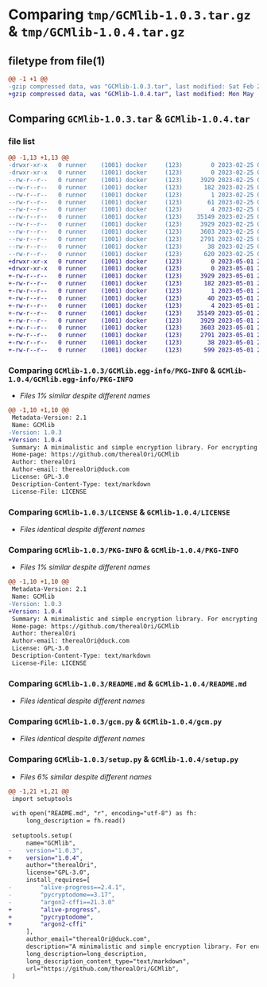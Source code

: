 # Comparing `tmp/GCMlib-1.0.3.tar.gz` & `tmp/GCMlib-1.0.4.tar.gz`

## filetype from file(1)

```diff
@@ -1 +1 @@
-gzip compressed data, was "GCMlib-1.0.3.tar", last modified: Sat Feb 25 01:19:22 2023, max compression
+gzip compressed data, was "GCMlib-1.0.4.tar", last modified: Mon May  1 20:15:52 2023, max compression
```

## Comparing `GCMlib-1.0.3.tar` & `GCMlib-1.0.4.tar`

### file list

```diff
@@ -1,13 +1,13 @@
-drwxr-xr-x   0 runner    (1001) docker     (123)        0 2023-02-25 01:19:22.151542 GCMlib-1.0.3/
-drwxr-xr-x   0 runner    (1001) docker     (123)        0 2023-02-25 01:19:22.151542 GCMlib-1.0.3/GCMlib.egg-info/
--rw-r--r--   0 runner    (1001) docker     (123)     3929 2023-02-25 01:19:22.000000 GCMlib-1.0.3/GCMlib.egg-info/PKG-INFO
--rw-r--r--   0 runner    (1001) docker     (123)      182 2023-02-25 01:19:22.000000 GCMlib-1.0.3/GCMlib.egg-info/SOURCES.txt
--rw-r--r--   0 runner    (1001) docker     (123)        1 2023-02-25 01:19:22.000000 GCMlib-1.0.3/GCMlib.egg-info/dependency_links.txt
--rw-r--r--   0 runner    (1001) docker     (123)       61 2023-02-25 01:19:22.000000 GCMlib-1.0.3/GCMlib.egg-info/requires.txt
--rw-r--r--   0 runner    (1001) docker     (123)        4 2023-02-25 01:19:22.000000 GCMlib-1.0.3/GCMlib.egg-info/top_level.txt
--rw-r--r--   0 runner    (1001) docker     (123)    35149 2023-02-25 01:19:12.000000 GCMlib-1.0.3/LICENSE
--rw-r--r--   0 runner    (1001) docker     (123)     3929 2023-02-25 01:19:22.151542 GCMlib-1.0.3/PKG-INFO
--rw-r--r--   0 runner    (1001) docker     (123)     3603 2023-02-25 01:19:12.000000 GCMlib-1.0.3/README.md
--rw-r--r--   0 runner    (1001) docker     (123)     2791 2023-02-25 01:19:12.000000 GCMlib-1.0.3/gcm.py
--rw-r--r--   0 runner    (1001) docker     (123)       38 2023-02-25 01:19:22.151542 GCMlib-1.0.3/setup.cfg
--rw-r--r--   0 runner    (1001) docker     (123)      620 2023-02-25 01:19:12.000000 GCMlib-1.0.3/setup.py
+drwxr-xr-x   0 runner    (1001) docker     (123)        0 2023-05-01 20:15:52.091858 GCMlib-1.0.4/
+drwxr-xr-x   0 runner    (1001) docker     (123)        0 2023-05-01 20:15:52.091858 GCMlib-1.0.4/GCMlib.egg-info/
+-rw-r--r--   0 runner    (1001) docker     (123)     3929 2023-05-01 20:15:52.000000 GCMlib-1.0.4/GCMlib.egg-info/PKG-INFO
+-rw-r--r--   0 runner    (1001) docker     (123)      182 2023-05-01 20:15:52.000000 GCMlib-1.0.4/GCMlib.egg-info/SOURCES.txt
+-rw-r--r--   0 runner    (1001) docker     (123)        1 2023-05-01 20:15:52.000000 GCMlib-1.0.4/GCMlib.egg-info/dependency_links.txt
+-rw-r--r--   0 runner    (1001) docker     (123)       40 2023-05-01 20:15:52.000000 GCMlib-1.0.4/GCMlib.egg-info/requires.txt
+-rw-r--r--   0 runner    (1001) docker     (123)        4 2023-05-01 20:15:52.000000 GCMlib-1.0.4/GCMlib.egg-info/top_level.txt
+-rw-r--r--   0 runner    (1001) docker     (123)    35149 2023-05-01 20:15:41.000000 GCMlib-1.0.4/LICENSE
+-rw-r--r--   0 runner    (1001) docker     (123)     3929 2023-05-01 20:15:52.091858 GCMlib-1.0.4/PKG-INFO
+-rw-r--r--   0 runner    (1001) docker     (123)     3603 2023-05-01 20:15:41.000000 GCMlib-1.0.4/README.md
+-rw-r--r--   0 runner    (1001) docker     (123)     2791 2023-05-01 20:15:41.000000 GCMlib-1.0.4/gcm.py
+-rw-r--r--   0 runner    (1001) docker     (123)       38 2023-05-01 20:15:52.091858 GCMlib-1.0.4/setup.cfg
+-rw-r--r--   0 runner    (1001) docker     (123)      599 2023-05-01 20:15:41.000000 GCMlib-1.0.4/setup.py
```

### Comparing `GCMlib-1.0.3/GCMlib.egg-info/PKG-INFO` & `GCMlib-1.0.4/GCMlib.egg-info/PKG-INFO`

 * *Files 1% similar despite different names*

```diff
@@ -1,10 +1,10 @@
 Metadata-Version: 2.1
 Name: GCMlib
-Version: 1.0.3
+Version: 1.0.4
 Summary: A minimalistic and simple encryption library. For encrypting data using AES GCM mode.
 Home-page: https://github.com/therealOri/GCMlib
 Author: therealOri
 Author-email: therealOri@duck.com
 License: GPL-3.0
 Description-Content-Type: text/markdown
 License-File: LICENSE
```

### Comparing `GCMlib-1.0.3/LICENSE` & `GCMlib-1.0.4/LICENSE`

 * *Files identical despite different names*

### Comparing `GCMlib-1.0.3/PKG-INFO` & `GCMlib-1.0.4/PKG-INFO`

 * *Files 1% similar despite different names*

```diff
@@ -1,10 +1,10 @@
 Metadata-Version: 2.1
 Name: GCMlib
-Version: 1.0.3
+Version: 1.0.4
 Summary: A minimalistic and simple encryption library. For encrypting data using AES GCM mode.
 Home-page: https://github.com/therealOri/GCMlib
 Author: therealOri
 Author-email: therealOri@duck.com
 License: GPL-3.0
 Description-Content-Type: text/markdown
 License-File: LICENSE
```

### Comparing `GCMlib-1.0.3/README.md` & `GCMlib-1.0.4/README.md`

 * *Files identical despite different names*

### Comparing `GCMlib-1.0.3/gcm.py` & `GCMlib-1.0.4/gcm.py`

 * *Files identical despite different names*

### Comparing `GCMlib-1.0.3/setup.py` & `GCMlib-1.0.4/setup.py`

 * *Files 6% similar despite different names*

```diff
@@ -1,21 +1,21 @@
 import setuptools
 
 with open("README.md", "r", encoding="utf-8") as fh:
     long_description = fh.read()
 
 setuptools.setup(
     name="GCMlib",
-    version="1.0.3",
+    version="1.0.4",
     author="therealOri",
     license="GPL-3.0",
     install_requires=[
-        "alive-progress==2.4.1",
-        "pycryptodome==3.17",
-        "argon2-cffi==21.3.0"
+        "alive-progress",
+        "pycryptodome",
+        "argon2-cffi"
     ],
     author_email="therealOri@duck.com",
     description="A minimalistic and simple encryption library. For encrypting data using AES GCM mode.",
     long_description=long_description,
     long_description_content_type="text/markdown",
     url="https://github.com/therealOri/GCMlib",
 )
```

